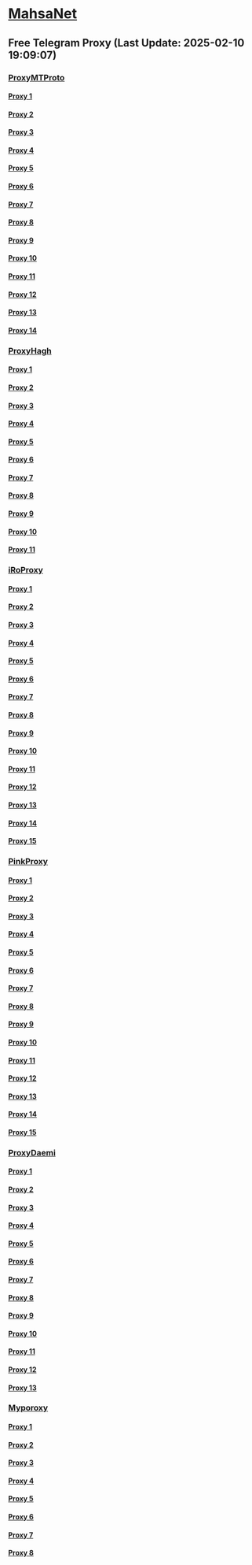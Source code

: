 
# [MahsaNet](https://t.me/mahsa_net)
## Free Telegram Proxy (Last Update: 2025-02-10 19:09:07)
### [ProxyMTProto](https://t.me/ProxyMTProto)
#### [Proxy 1](tg://proxy?server=graphicforyou.ir.darianco.org.ahraz14.ir.fekrez-iba.ir.denamachine.ir.voka-laeja-van.ir.aras-bazar.ir.jkmserv.ir.drzahrasadr.ir.postcard.link.yosdata.com.bab01.ir.hamr-azamin.com.shias-ea-rch.ir.c-hadishab.ir.ornail.com.pamco.archi.advance-gaming.info.&port=7443&secret=7gggggggggggggggggggggh0cmFuc2xhdGUuZ29v)
#### [Proxy 2](tg://proxy?server=graphicforyou.ir.darianco.org.ahraz14.ir.fekrez-iba.ir.denamachine.ir.voka-laeja-van.ir.aras-bazar.ir.jkmserv.ir.drzahrasadr.ir.postcard.link.yosdata.com.bab01.ir.hamr-azamin.com.shias-ea-rch.ir.c-hadishab.ir.ornail.com.pamco.archi.php-learn0.info.&port=7443&secret=7gggggggggggggggggggggh0cmFuc2xhdGUuZ29v)
#### [Proxy 3](tg://proxy?server=49.12.128.38&port=1460&secret=DDBighLLvXrFGRMCBVJdFQRueWVrdGFuZXQuY29tZmFyYTrhdi5jb212YZ6ubmFqXeEuY29tAAAAAAAAAAAAAAAAAAAAAAAAAAAAAAAAAAAAAAAAAAAAAAAAAAAAAAAAAAAAAAAAAAAAAAAAAAAAAAAAAAAAAAAAAAAAAAAAAAAAAAA)
#### [Proxy 4](tg://proxy?server=213.239.205.42&port=1460&secret=DDBighLLvXrFGRMCBVJdFQRueWVrdGFuZXQuY29tZmFyYTrhdi5jb212YZ6ubmFqXeEuY29tAAAAAAAAAAAAAAAAAAAAAAAAAAAAAAAAAAAAAAAAAAAAAAAAAAAAAAAAAAAAAAAAAAAAAAAAAAAAAAAAAAAAAAAAAAAAAAAAAAAAAAA)
#### [Proxy 5](tg://proxy?server=195.201.175.170&port=8443&secret=DDBighLLvXrFGRMCBVJdFQRueWVrdGFuZXQuY29tZmFyYTrhdi5jb212YZ6ubmFqXeEuY29tAAAAAAAAAAAAAAAAAAAAAAAAAAAAAAAAAAAAAAAAAAAAAAAAAAAAAAAAAAAAAAAAAAAAAAAAAAAAAAAAAAAAAAAAAAAAAAAAAAAAAAA)
#### [Proxy 6](tg://proxy?server=Need-FOR-speed.forbackup-2.ir.&port=8443&secret=DDBighLLvXrFGRMCBVJdFQ==)
#### [Proxy 7](tg://proxy?server=14.102.10.157&port=8443&secret=eeNEgYdJvXrFGRMCIMJdCQ)
#### [Proxy 8](tg://proxy?server=14.102.10.156&port=8443&secret=eeNEgYdJvXrFGRMCIMJdCQ)
#### [Proxy 9](tg://proxy?server=95.217.222.51&port=888&secret=eeNEgYdJvXrFGRMCIMJdCQ)
#### [Proxy 10](tg://proxy?server=65.21.191.111&port=888&secret=eeNEgYdJvXrFGRMCIMJdCQ)
#### [Proxy 11](tg://proxy?server=14.102.10.155&port=8443&secret=eeNEgYdJvXrFGRMCIMJdCQ)
#### [Proxy 12](tg://proxy?server=14.102.10.154&port=8443&secret=eeNEgYdJvXrFGRMCIMJdCQ)
#### [Proxy 13](tg://proxy?server=176.9.19.48&port=7943&secret=7gggggggggggggggggggggh0cmFuc2xhdGUuZ29v)
#### [Proxy 14](tg://proxy?server=138.201.122.231&port=7943&secret=7gggggggggggggggggggggh0cmFuc2xhdGUuZ29v)
### [ProxyHagh](https://t.me/ProxyHagh)
#### [Proxy 1](tg://proxy?server=95.217.149.16&port=443&secret=ee1603010200010001fc030386e24c3add726161682e6972)
#### [Proxy 2](tg://proxy?server=95.217.149.16&port=443&secret=ee1603010200010001fc030386e24c3add726161682e6972)
#### [Proxy 3](tg://proxy?server=95.217.149.16&port=443&secret=ee1603010200010001fc030386e24c3add726161682e6972)
#### [Proxy 4](tg://proxy?server=95.217.149.16&port=443&secret=ee1603010200010001fc030386e24c3add726161682e6972)
#### [Proxy 5](tg://proxy?server=95.217.149.16&port=443&secret=ee1603010200010001fc030386e24c3add726161682e6972)
#### [Proxy 6](tg://proxy?server=95.217.149.16&port=443&secret=ee1603010200010001fc030386e24c3add726161682e6972)
#### [Proxy 7](tg://proxy?server=95.217.149.16&port=443&secret=ee1603010200010001fc030386e24c3add726161682e6972)
#### [Proxy 8](tg://proxy?server=95.217.149.16&port=443&secret=ee1603010200010001fc030386e24c3add726161682e6972)
#### [Proxy 9](tg://proxy?server=95.217.149.16&port=443&secret=ee1603010200010001fc030386e24c3add726161682e6972)
#### [Proxy 10](tg://proxy?server=95.217.149.16&port=443&secret=ee1603010200010001fc030386e24c3add726161682e6972)
#### [Proxy 11](tg://proxy?server=95.217.149.16&port=443&secret=ee1603010200010001fc030386e24c3add726161682e6972)
### [iRoProxy](https://t.me/iRoProxy)
#### [Proxy 1](tg://proxy?server=176.65.136.18&port=70&secret=1320PuNyHw_LQKT_Y7XNJw%3D%3D)
#### [Proxy 2](tg://proxy?server=176.65.136.20&port=70&secret=1320PuNyHw_LQKT_Y7XNJw%3D%3D)
#### [Proxy 3](tg://proxy?server=93.95.115.244&port=70&secret=1320PuNyHw_LQKT_Y7XNJw%3D%3D)
#### [Proxy 4](tg://proxy?server=93.95.115.243&port=70&secret=1320PuNyHw_LQKT_Y7XNJw%3D%3D)
#### [Proxy 5](tg://proxy?server=176.65.136.29&port=70&secret=1320PuNyHw_LQKT_Y7XNJw%3D%3D)
#### [Proxy 6](tg://proxy?server=93.95.115.245&port=70&secret=1320PuNyHw_LQKT_Y7XNJw%3D%3D)
#### [Proxy 7](tg://proxy?server=176.65.136.24&port=70&secret=1320PuNyHw_LQKT_Y7XNJw%3D%3D)
#### [Proxy 8](tg://proxy?server=176.65.136.26&port=70&secret=1320PuNyHw_LQKT_Y7XNJw%3D%3D)
#### [Proxy 9](tg://proxy?server=176.65.136.25&port=70&secret=1320PuNyHw_LQKT_Y7XNJw%3D%3D)
#### [Proxy 10](tg://proxy?server=176.65.136.22&port=70&secret=1320PuNyHw_LQKT_Y7XNJw%3D%3D)
#### [Proxy 11](tg://proxy?server=176.65.136.21&port=70&secret=1320PuNyHw_LQKT_Y7XNJw%3D%3D)
#### [Proxy 12](tg://proxy?server=176.65.136.15&port=70&secret=1320PuNyHw_LQKT_Y7XNJw%3D%3D)
#### [Proxy 13](tg://proxy?server=176.65.136.16&port=70&secret=1320PuNyHw_LQKT_Y7XNJw%3D%3D)
#### [Proxy 14](tg://proxy?server=176.65.136.13&port=70&secret=1320PuNyHw_LQKT_Y7XNJw%3D%3D)
#### [Proxy 15](tg://proxy?server=176.65.136.14&port=70&secret=1320PuNyHw_LQKT_Y7XNJw%3D%3D)
### [PinkProxy](https://t.me/PinkProxy)
#### [Proxy 1](tg://proxy?server=77.232.36.5&port=23&secret=eeNEgYdJvXrFGRMCIMJdCQ)
#### [Proxy 2](tg://proxy?server=185.244.182.184&port=23&secret=eeNEgYdJvXrFGRMCIMJdCQ)
#### [Proxy 3](tg://proxy?server=77.232.43.61&port=23&secret=eeNEgYdJvXrFGRMCIMJdCQ)
#### [Proxy 4](tg://proxy?server=176.65.135.44&port=69&secret=7gD_AA___wD_9VVf______VmLmtvLS0%3D)
#### [Proxy 5](tg://proxy?server=176.65.135.51&port=69&secret=7gD_AA___wD_9VVf______VmLmtvLS0%3D)
#### [Proxy 6](tg://proxy?server=176.65.135.54&port=23&secret=eeNEgYdJvXrFGRMCIMJdCQ)
#### [Proxy 7](tg://proxy?server=77.232.40.144&port=23&secret=eeNEgYdJvXrFGRMCIMJdCQ)
#### [Proxy 8](tg://proxy?server=185.173.39.45&port=23&secret=eeNEgYdJvXrFGRMCIMJdCQ)
#### [Proxy 9](tg://proxy?server=77.232.37.166&port=23&secret=eeNEgYdJvXrFGRMCIMJdCQ)
#### [Proxy 10](tg://proxy?server=77.232.40.196&port=23&secret=eeNEgYdJvXrFGRMCIMJdCQ)
#### [Proxy 11](tg://proxy?server=77.232.42.169&port=23&secret=eeNEgYdJvXrFGRMCIMJdCQ)
#### [Proxy 12](tg://proxy?server=77.232.41.22&port=23&secret=eeNEgYdJvXrFGRMCIMJdCQ)
#### [Proxy 13](tg://proxy?server=176.65.135.41&port=23&secret=eeNEgYdJvXrFGRMCIMJdCQtY2RueWVrdGFuZXQuY29tZmFyYWthdi5jb212YW4ubmFqdmEuY29tAAAAAAAAAAAAAAAAAAAAAAAAAAAAAAAA)
#### [Proxy 14](tg://proxy?server=176.65.135.42&port=23&secret=eeNEgYdJvXrFGRMCIMJdCQtY2RueWVrdGFuZXQuY29tZmFyYWthdi5jb212YW4ubmFqdmEuY29tAAAAAAAAAAAAAAAAAAAAAAAAAAAAAAAA)
#### [Proxy 15](tg://proxy?server=176.65.135.43&port=23&secret=eeNEgYdJvXrFGRMCIMJdCQtY2RueWVrdGFuZXQuY29tZmFyYWthdi5jb212YW4ubmFqdmEuY29tAAAAAAAAAAAAAAAAAAAAAAAAAAAAAAAA)
### [ProxyDaemi](https://t.me/ProxyDaemi)
#### [Proxy 1](tg://proxy?server=176.65.136.25&port=70&secret=1320PuNyHw_LQKT_Y7XNJw%3D%3D)
#### [Proxy 2](tg://proxy?server=176.65.136.28&port=70&secret=1320PuNyHw_LQKT_Y7XNJw%3D%3D)
#### [Proxy 3](tg://proxy?server=77.232.38.59&port=23&secret=eeNEgYdJvXrFGRMCIMJdCQ)
#### [Proxy 4](tg://proxy?server=178.63.95.126&port=6357&secret=DDBighLLvXrFGRMCBVJdFQRueWVrdGFuZXQuY29tZmFyYTrhdi5jb212YZ6ubmFqXeEuY29tAAAAAAAAAAAAAAAAAAAAAAAAAAAAAAAAAAAAAAAAAAAAAAAAAAAAAAAAAAAAAAAAAAAAAAAAAAAAAAAAAAAAAAAAAAAAAAAAAAAAAAA)
#### [Proxy 5](tg://proxy?server=178.63.95.126&port=6357&secret=DDBighLLvXrFGRMCBVJdFQRueWVrdGFuZXQuY29tZmFyYTrhdi5jb212YZ6ubmFqXeEuY29tAAAAAAAAAAAAAAAAAAAAAAAAAAAAAAAAAAAAAAAAAAAAAAAAAAAAAAAAAAAAAAAAAAAAAAAAAAAAAAAAAAAAAAAAAAAAAAAAAAAAAAA)
#### [Proxy 6](tg://proxy?server=91.245.220.9&port=8443&secret=1320PuNyHw_LQKT_Y7XNJw%3D%3D)
#### [Proxy 7](tg://proxy?server=92.246.87.37&port=100&secret=eeNEgYdJvXrFGRMCIMJdCQ)
#### [Proxy 8](tg://proxy?server=103.161.35.20&port=23&secret=telewebion-com-ir-ir-g==)
#### [Proxy 9](tg://proxy?server=176.65.136.28&port=70&secret=1320PuNyHw_LQKT_Y7XNJw%3D%3D)
#### [Proxy 10](tg://proxy?server=176.65.136.27&port=70&secret=1320PuNyHw_LQKT_Y7XNJw%3D%3D)
#### [Proxy 11](tg://proxy?server=176.65.136.23&port=70&secret=1320PuNyHw_LQKT_Y7XNJw%3D%3D)
#### [Proxy 12](tg://proxy?server=176.65.136.29&port=70&secret=1320PuNyHw_LQKT_Y7XNJw%3D%3D)
#### [Proxy 13](tg://proxy?server=49.12.128.38&port=1460&secret=DDBighLLvXrFGRMCBVJdFQRueWVrdGFuZXQuY29tZmFyYTrhdi5jb212YZ6ubmFqXeEuY29tAAAAAAAAAAAAAAAAAAAAAAAAAAAAAAAAAAAAAAAAAAAAAAAAAAAAAAAAAAAAAAAAAAAAAAAAAAAAAAAAAAAAAAAAAAAAAAAAAAAAAAA)
### [Myporoxy](https://t.me/Myporoxy)
#### [Proxy 1](tg://proxy?server=cloudflare.com.nokia.com.co.uk.do_yo.want_to.clash_with.this.www.microsoft.com.there_is_no.place_like.localhost.www.bing.com.count_with_me.cyou.net.digikala.com.www.enamad.ir.www.google.com.again_to_fight.everyone.i_am.the_internet.bolombergon-88.info&port=4550&secret=DDBighLLvXrFGRMCBVJdFQRueWVrdGFuZXQuY29tZmFyYTrhdi5jb212YZ6ubmFqXeEuY29tAAAAAAAAAAAAAAAAAAAAAAAAAAAAAAAAAAAAAAAAAAAAAAAAAAAAAAAAAAAAAAAAAAAAAAAAAAAAAAAAAAAAAAAAAAAAAAAAAAAAAAA)
#### [Proxy 2](tg://proxy?server=Acceleytor-nuremberg.tourbo-motors.Soshal.borcarmo-091.info.&port=9060&secret=DDBighLLvXrFGRMCBVJdFQRueWVrdGFuZXQuY29tZmFyYTrhdi5jb212YZ6ubmFqXeEuY29tAAAAAAAAAAAAAAAAAAAAAAAAAAAAAAAAAAAAAAAAAAAAAAAAAAAAAAAAAAAAAAAAAAAAAAAAAAAAAAAAAAAAAAAAAAAAAAAAAAAAAAA)
#### [Proxy 3](tg://proxy?server=192.168.1.1.apt-kernel.org.copan-moban.info.&port=2040&secret=DDBighLLvXrFGRMCBVJdFQRueWVrdGFuZXQuY29tZmFyYTrhdi5jb212YZ6ubmFqXeEuY29tAAAAAAAAAAAAAAAAAAAAAAAAAAAAAAAAAAAAAAAAAAAAAAAAAAAAAAAAAAAAAAAAAAAAAAAAAAAAAAAAAAAAAAAAAAAAAAAAAAAAAAA)
#### [Proxy 4](tg://proxy?server=cloudflare.com.nokia.com.co.uk.do_yo.want_to.clash_with.this.www.microsoft.com.there_is_no.place_like.localwest.www.bing.com.count_with_me.cyou.net.digikala.com.www.enamad.ir.www.google.com.again_to_fight.everyone.i_am.the_internet.avadox-zhoan.info.&port=1201&secret=DDBighLLvXrFGRMCBVJdFQRueWVrdGFuZXQuY29tZmFyYTrhdi5jb212YZ6ubmFqXeEuY29tAAAAAAAAAAAAAAAAAAAAAAAAAAAAAAAAAAAAAAAAAAAAAAAAAAAAAAAAAAAAAAAAAAAAAAAAAAAAAAAAAAAAAAAAAAAAAAAAAAAAAAA)
#### [Proxy 5](tg://proxy?server=cloudflare.com.nokia.com.co.uk.do_yo.want_to.clash_with.this.www.microsoft.com.there_is_no.place_like.localhost.www.bing.com.count_with_me.cyou.net.digikala.com.www.enamad.ir.www.google.com.again_to_fight.everyone.i_am.the_internet.voriaz-boriaz.info.&port=1919&secret=DDBighLLvXrFGRMCBVJdFQRueWVrdGFuZXQuY29tZmFyYTrhdi5jb212YZ6ubmFqXeEuY29tAAAAAAAAAAAAAAAAAAAAAAAAAAAAAAAAAAAAAAAAAAAAAAAAAAAAAAAAAAAAAAAAAAAAAAAAAAAAAAAAAAAAAAAAAAAAAAAAAAAAAAA)
#### [Proxy 6](tg://proxy?server=cloudflare.com.nokia.com.co.uk.do_yo.want_to.clash_with.this.www.microsoft.com.there_is_no.place_like.localhost.www.bing.com.count_with_me.cyou.net.digikala.com.www.enamad.ir.www.google.com.again_to_fight.everyone.i_am.the_internet.bolombergon-88.info&port=4550&secret=DDBighLLvXrFGRMCBVJdFQRueWVrdGFuZXQuY29tZmFyYTrhdi5jb212YZ6ubmFqXeEuY29tAAAAAAAAAAAAAAAAAAAAAAAAAAAAAAAAAAAAAAAAAAAAAAAAAAAAAAAAAAAAAAAAAAAAAAAAAAAAAAAAAAAAAAAAAAAAAAAAAAAAAAA)
#### [Proxy 7](tg://proxy?server=cloudflare.com.nokia.com.co.uk.do_yo.want_to.clash_with.this.www.microsoft.com.there_is_no.place_like.localwest.www.bing.com.count_with_me.cyou.net.digikala.com.www.enamad.ir.www.google.com.again_to_fight.everyone.i_am.the_internet.avadox-zhoan.info.&port=1201&secret=DDBighLLvXrFGRMCBVJdFQRueWVrdGFuZXQuY29tZmFyYTrhdi5jb212YZ6ubmFqXeEuY29tAAAAAAAAAAAAAAAAAAAAAAAAAAAAAAAAAAAAAAAAAAAAAAAAAAAAAAAAAAAAAAAAAAAAAAAAAAAAAAAAAAAAAAAAAAAAAAAAAAAAAAA)
#### [Proxy 8](tg://proxy?server=cloudflare.com.nokia.com.co.uk.do_yo.want_to.clash_with.this.www.microsoft.com.there_is_no.place_like.localhost.www.bing.com.count_with_me.cyou.net.digikala.com.www.enamad.ir.www.google.com.again_to_fight.everyone.i_am.the_internet.bolombergon-88.info&port=4550&secret=DDBighLLvXrFGRMCBVJdFQRueWVrdGFuZXQuY29tZmFyYTrhdi5jb212YZ6ubmFqXeEuY29tAAAAAAAAAAAAAAAAAAAAAAAAAAAAAAAAAAAAAAAAAAAAAAAAAAAAAAAAAAAAAAAAAAAAAAAAAAAAAAAAAAAAAAAAAAAAAAAAAAAAAAA)

    